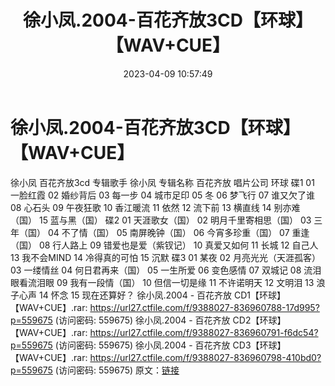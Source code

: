 ﻿---
title: 徐小凤.2004-百花齐放3CD【环球】【WAV+CUE】
date: 2023-04-09 10:57:49
categories: WAV车载音乐、镜像
tags: 华语中文
---
# 徐小凤.2004-百花齐放3CD【环球】【WAV+CUE】

徐小凤 百花齐放3cd
专辑歌手 徐小凤
专辑名称 百花齐放
唱片公司 环球
碟1
01 一脸红霞
02 婚纱背后
03 每一步
04 城市足印
05 冬
06 梦飞行
07 谁又欠了谁
08 心石头
09 午夜狂歌
10 香江暖流
11 依然
12 流下前
13 横直线
14 别亦难（国）
15 蓝与黑（国）
碟2
01 天涯歌女（国）
02 明月千里寄相思（国）
03 三年（国）
04 不了情（国）
05 南屏晚钟（国）
06 今宵多珍重（国）
07 重逢（国）
08 行人路上
09 错爱也是爱（紫钗记）
10 真爱又如何
11 长城
12 自己人
13 我不会MIND
14 冷得真的可怕
15 沉默
碟3
01 某夜
02 月亮光光（天涯孤客）
03 一缕情丝
04 何日君再来（国）
05 一生所爱
06 变色感情
07 双城记
08 流泪眼看流泪眼
09 我有一段情（国）
10 但信一切是缘
11 不许诺明天
12 文明泪
13 浪子心声
14 怀念
15 现在还算好？
徐小凤.2004 - 百花齐放 CD1【环球】【WAV+CUE】.rar: https://url27.ctfile.com/f/9388027-836960788-17d995?p=559675
(访问密码: 559675)
徐小凤.2004 - 百花齐放 CD2【环球】【WAV+CUE】.rar: https://url27.ctfile.com/f/9388027-836960791-f6dc54?p=559675
(访问密码: 559675)
徐小凤.2004 - 百花齐放 CD3【环球】【WAV+CUE】.rar: https://url27.ctfile.com/f/9388027-836960798-410bd0?p=559675
(访问密码: 559675)
原文：[链接](https://blog.sina.com.cn/s/blog_1647c7e76010311dg.html)